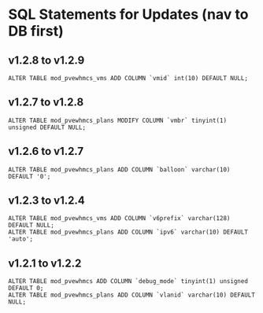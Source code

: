 # SQL Statements for Updates (nav to DB first)

## v1.2.8 to v1.2.9

```
ALTER TABLE mod_pvewhmcs_vms ADD COLUMN `vmid` int(10) DEFAULT NULL;
```

## v1.2.7 to v1.2.8

```
ALTER TABLE mod_pvewhmcs_plans MODIFY COLUMN `vmbr` tinyint(1) unsigned DEFAULT NULL;
```

## v1.2.6 to v1.2.7

```
ALTER TABLE mod_pvewhmcs_plans ADD COLUMN `balloon` varchar(10) DEFAULT '0';
```

## v1.2.3 to v1.2.4

```
ALTER TABLE mod_pvewhmcs_vms ADD COLUMN `v6prefix` varchar(128) DEFAULT NULL;
ALTER TABLE mod_pvewhmcs_plans ADD COLUMN `ipv6` varchar(10) DEFAULT 'auto';
```

## v1.2.1 to v1.2.2

```
ALTER TABLE mod_pvewhmcs ADD COLUMN `debug_mode` tinyint(1) unsigned DEFAULT 0;
ALTER TABLE mod_pvewhmcs_plans ADD COLUMN `vlanid` varchar(10) DEFAULT NULL;
```

